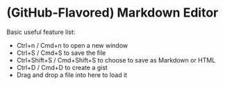 # (GitHub-Flavored) Markdown Editor

Basic useful feature list:
* Ctrl+n / Cmd+n to open a new window
* Ctrl+S / Cmd+S to save the file
* Ctrl+Shift+S / Cmd+Shift+S to choose to save as Markdown or HTML
* Ctrl+D / Cmd+D to create a gist
* Drag and drop a file into here to load it